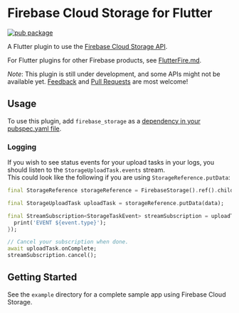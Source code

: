 # Firebase Cloud Storage for Flutter

[![pub package](https://img.shields.io/pub/v/firebase_storage.svg)](https://pub.dartlang.org/packages/firebase_storage)

A Flutter plugin to use the [Firebase Cloud Storage API](https://firebase.google.com/products/storage/).

For Flutter plugins for other Firebase products, see [FlutterFire.md](https://github.com/flutter/plugins/blob/master/FlutterFire.md).

*Note*: This plugin is still under development, and some APIs might not be available yet. [Feedback](https://github.com/flutter/flutter/issues) and [Pull Requests](https://github.com/flutter/plugins/pulls) are most welcome!

## Usage

To use this plugin, add `firebase_storage` as a [dependency in your pubspec.yaml file](https://flutter.io/platform-plugins/).

### Logging

If you wish to see status events for your upload tasks in your logs, you should listen to the `StorageUploadTask.events` stream.  
This could look like the following if you are using `StorageReference.putData`:

```dart
final StorageReference storageReference = FirebaseStorage().ref().child(path);

final StorageUploadTask uploadTask = storageReference.putData(data);

final StreamSubscription<StorageTaskEvent> streamSubscription = uploadTask.events.listen((event) {
  print('EVENT ${event.type}');
});

// Cancel your subscription when done.
await uploadTask.onComplete;
streamSubscription.cancel();
```

## Getting Started

See the `example` directory for a complete sample app using Firebase Cloud Storage.
